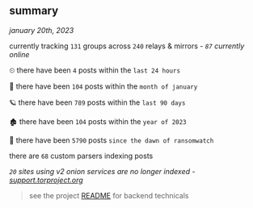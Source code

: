 
## summary
_january 20th, 2023_

currently tracking `131` groups across `240` relays & mirrors - _`87` currently online_

⏲ there have been `4` posts within the `last 24 hours`

🦈 there have been `104` posts within the `month of january`

🪐 there have been `789` posts within the `last 90 days`

🏚 there have been `104` posts within the `year of 2023`

🦕 there have been `5790` posts `since the dawn of ransomwatch`

there are `68` custom parsers indexing posts

_`20` sites using v2 onion services are no longer indexed - [support.torproject.org](https://support.torproject.org/onionservices/v2-deprecation/)_

> see the project [README](https://github.com/joshhighet/ransomwatch#ransomwatch--) for backend technicals
